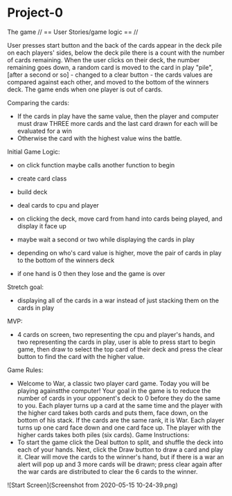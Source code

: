 # Project-0
The game
// == User Stories/game logic == //

User presses start button and the back of the cards appear in the deck pile on each players' sides, below the deck pile there is a count with the number of cards remaining. When the user clicks on their deck, the number remaining goes down, a random card is moved to the card in play "pile", [after a second or so] - changed to a clear button - the cards values are compared against each other, and moved to the bottom of the winners deck. The game ends when one player is out of cards.

Comparing the cards: 
- If the cards in play have the same value, then the player and computer must draw THREE more cards and the last card drawn for each will be evaluated for a win
- Otherwise the card with the highest value wins the battle.

Initial Game Logic: 
- on click function maybe calls another function to begin
- create card class
- build deck
- deal cards to cpu and player

- on clicking the deck, move card from hand into cards being played, and display it face up
- maybe wait a second or two while displaying the cards in play
- depending on who's card value is higher, move the pair of cards in play to the bottom of the winners deck

- if one hand is 0 then they lose and the game is over

Stretch goal:
- displaying all of the cards in a war instead of just stacking them on the cards in play

MVP: 
- 4 cards on screen, two representing the cpu and player's hands, and two representing the cards in play, user is able to press start to begin game, then draw to select the top card of their deck and press the clear button to find the card with the higher value.

Game Rules: 
- Welcome to War, a classic two player card game. Today you will be playing againstthe computer! Your goal in the game is to reduce the number of cards in your opponent's deck to 0 before they do the same to you. Each player turns up a card at the same time and the player with the higher card takes both cards and puts them, face down, on the bottom of his stack. If the cards are the same rank, it is War. Each player turns up one card face down and one card face up. The player with the higher cards takes both piles (six cards).
Game Instructions:
- To start the game click the Deal button to split, and shuffle the deck into each of your hands. Next, click the Draw button to draw a card and play it. Clear will move the cards to the winner's hand, but if there is a war an alert will pop up and 3 more cards will be drawn; press clear again after the war cards are distributed to clear the 6 cards to the winner.

![Start Screen](Screenshot from 2020-05-15 10-24-39.png)